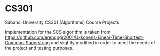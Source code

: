 # CS301
Sabancı University CS301 (Algorithms) Course Projects

Implementation for the SCS algorithm is taken from https://github.com/erengngr2001/Ukkonens-Linear-Time-Shortest-Common-Superstring and slightly modified in order to meet the needs of the project and testing purposes.
